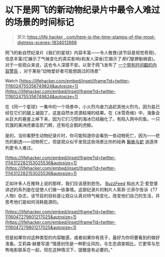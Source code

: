 # 以下是网飞的新动物纪录片中最令人难过的场景的时间标记

> 原文:[https://life hacker . com/here-is-the-time-stamps-of-the-most-distress-scenes-1834012668](https://lifehacker.com/here-are-the-time-stamps-of-the-most-distressing-scenes-1834012668)

网飞的新自然纪录片《我们的星球》内容丰富——令人敬畏(该节目是视觉奇观)、信息丰富(它展示了气候变化的真实影响)和发人深省(它揭示了*我们*是罪魁祸首)。对于一些观众来说，这也令人深感不安。以至于网飞发布了 [一个带有时间戳的内容警告](https://www.buzzfeednews.com/article/michaelblackmon/netflix-issued-a-warning-for-scenes-in-its-new-documentary?bftwnews&utm_term=4ldqpgc#4ldqpgc) ，对于某些“动物爱好者可能想跳过的场景”

Watch [https://lifehacker.com/embed/inset/iframe?id=twitter-1116024755356749824&autosize=1](https://lifehacker.com/embed/inset/iframe?id=twitter-1116024755356749824&autosize=1) 

在《同一个星球》一集中的一个场景中，小火烈鸟奋力追赶其他火烈鸟，因为盐已经在它们的腿上凝固了，这是自然水资源枯竭的结果。在《冰雪奇缘》中，海象会从巨大的悬崖上掉下来，因为它们习惯的海冰已经融化了。有陷入网中的鱼，一只饥饿的美洲虎袭击凯门鳄，还有吃企鹅的虎鲸。

是的，当你看野生动物纪录片时，你可能知道你会看到一些动物死亡，因为——悲伤的剧透——动物死亡。但是观众似乎发现这些场景比你的经典 [鬣蜥与蛇](https://www.youtube.com/watch?v=CdqmueJrJ14) 追逐序列更令人难过。

 [https://lifehacker.com/embed/inset/iframe?id=twitter-1114312282153025536&autosize=1](https://lifehacker.com/embed/inset/iframe?id=twitter-1114312282153025536&autosize=1) 

正如许多人在推特上说的那样，我们应该感到悲伤。 [BuzzFeed](https://www.buzzfeed.com/whitneyjefferson/our-planet-david-attenborough-netflix-tweets) 指出大卫·爱登堡讲述的系列是在促使人们做一些事情。这部纪录片的制片人索菲·兰菲尔告诉《T7 人物》杂志，该节目的目标是让观众认真对待气候变化，改变他们自己的生活，并思考他们是如何消耗能源的。

 [https://lifehacker.com/embed/inset/iframe?id=twitter-1116047279801217025&autosize=1](https://lifehacker.com/embed/inset/iframe?id=twitter-1116047279801217025&autosize=1) 

但是如果你对这种类型的内容敏感，或者如果你有孩子，最好为你将要看到的做好准备。艾莉森·赫曼写道:“情感创伤是一种职业风险，与生态调查相比，它更常与恐怖电影联系在一起，但在这种情况下，提醒是有必要的。”